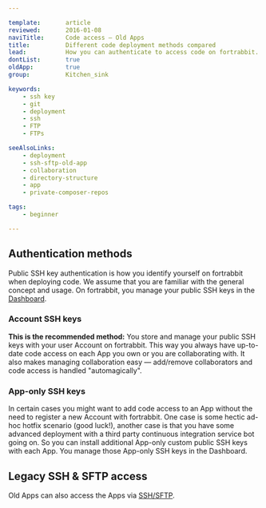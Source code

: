 ```yaml
---

template:       article
reviewed:       2016-01-08
naviTitle:      Code access — Old Apps
title:          Different code deployment methods compared
lead:           How you can authenticate to access code on fortrabbit.
dontList:       true
oldApp:         true
group:          Kitchen_sink

keywords:
    - ssh key
    - git
    - deployment
    - ssh
    - FTP
    - FTPs

seeAlsoLinks:
    - deployment
    - ssh-sftp-old-app
    - collaboration
    - directory-structure
    - app
    - private-composer-repos

tags:
    - beginner

---
```



## Authentication methods

Public SSH key authentication is how you identify yourself on fortrabbit when deploying code. We assume that you are familiar with the general concept and usage. On fortrabbit, you manage your public SSH keys in the [Dashboard](dashboard).


### Account SSH keys

**This is the recommended method:** You store and manage your public SSH keys with your user Account on fortrabbit. This way you always have up-to-date code access on each App you own or you are collaborating with. It also makes managing collaboration easy — add/remove collaborators and code access is handled "automagically".


### App-only SSH keys

In certain cases you might want to add code access to an App without the need to register a new Account with fortrabbit. One case is some hectic ad-hoc hotfix scenario (good luck!), another case is that you have some advanced deployment with a third party continuous integration service bot going on. So you can install additional App-only custom public SSH keys with each App. You manage those App-only SSH keys in the Dashboard.

## Legacy SSH & SFTP access

Old Apps can also access the Apps via [SSH/SFTP](ssh-sftp-old-app).